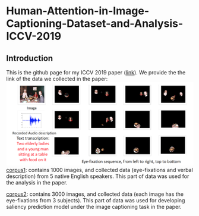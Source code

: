 # Human-Attention-in-Image-Captioning-Dataset-and-Analysis-ICCV-2019
## Introduction
This is the github page for my ICCV 2019 paper ([link](https://arxiv.org/abs/1903.02501)).
We provide the the link of the data we collected in the paper:
![picture](/fg/data.png)
[corpus1](https://drive.google.com/drive/folders/10XcVGCu-YODq0FjChy2BNfz9oIwTmyQc?usp=sharing): contains 1000 images, and collected data (eye-fixations and verbal description) from 5 native English speakers. This part of data was used for the analysis in the paper.

[corpus2](https://drive.google.com/drive/folders/1ghe3_7tdx2f3ejiKEnv6w_JJ39-9c9eB?usp=sharing): contains 3000 images, and collected data (each image has the eye-fixations from 3 subjects). This part of data was used for developing saliency prediction model under the image captioning task in the paper.
